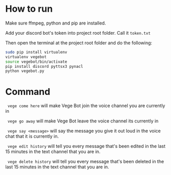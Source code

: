 # How to run

Make sure ffmpeg, python and pip are installed.

Add your discord bot's token into project root folder. Call it ```token.txt```

Then open the terminal at the project root folder and do the following:

```bash
sudo pip install virtualenv
virtualenv vegebot
source vegebot/bin/activate
pip install discord pyttsx3 pynacl
python vegebot.py
```



# Command

``` vege come here``` will make Vege Bot join the voice channel you are currently in

``` vege go away``` will make Vege Bot leave the voice channel its currently in

``` vege say <message>``` will say the message you give it out loud in the voice chat that it is currently in.

``` vege edit history``` will tell you every message that's been edited in the last 15 minutes in the text channel that you are in.

``` vege delete history``` will tell you every message that's been deleted in the last 15 minutes in the text channel that you are in.
